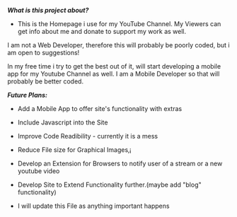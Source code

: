
***What is this project about?***

* This is the Homepage i use for my YouTube Channel.
My Viewers can get info about me and donate to support my work as well.

I am not a Web Developer, therefore this will probably be poorly coded, but i am open to suggestions!

In my free time i try to get the best out of it, will start developing a mobile app for my Youtube Channel as well. I am a Mobile Developer so that will probably be better coded.

***Future Plans:***

* Add a Mobile App to offer site's functionality with extras
* Include Javascript into the Site
* Improve Code Readibility - currently it is a mess
* Reduce File size for Graphical Images‚¡
* Develop an Extension for Browsers to notify user of a stream or a new youtube video
* Develop Site to Extend Functionality further.(maybe add "blog" functionality)





* I will update this File as anything important happens
